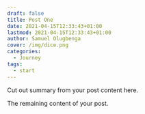 ```yaml
---
draft: false
title: Post One
date: 2021-04-15T12:33:43+01:00
lastmod: 2021-04-15T12:33:43+01:00
author: Samuel Olugbenga
cover: /img/dice.png
categories:
  - Journey
tags:
  - start
---
```


Cut out summary from your post content here.

<!--more-->

The remaining content of your post.
